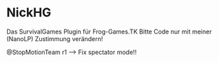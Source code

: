 NickHG
======

Das SurvivalGames Plugin für Frog-Games.TK
Bitte Code nur mit meiner (NanoLP) Zustimmung verändern!

@StopMotionTeam r1 --> Fix spectator mode!!

